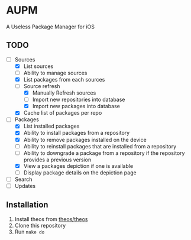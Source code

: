 # AUPM

A Useless Package Manager for iOS

## TODO

- [ ] Sources
  - [x] List sources
  - [ ] Ability to manage sources
  - [x] List packages from each sources
  - [ ] Source refresh
    - [x] Manually Refresh sources
    - [ ] Import new repositories into database
    - [x] Import new packages into database
  - [x] Cache list of packages per repo
- [ ] Packages
  - [x] List installed packages
  - [x] Ability to install packages from a repository
  - [x] Ability to remove packages installed on the device
  - [ ] Ability to reinstall packages that are installed from a repository 
  - [ ] Ability to downgrade a package from a repository if the repository provides a previous version
  - [x] View a packages depiction if one is available
  - [ ] Display package details on the depiction page
- [ ] Search
- [ ] Updates

## Installation

1. Install theos from [theos/theos](https://www.github.com/theos/theos)
2. Clone this repository
3. Run `make do`
